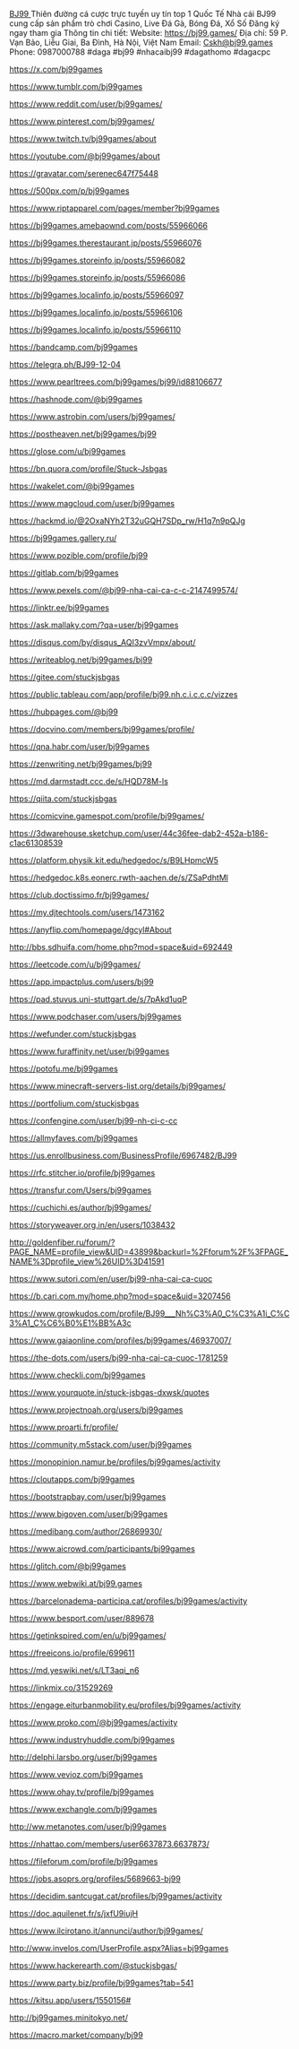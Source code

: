 <a href='https://bj99.games/'>BJ99 </a> Thiên đường cá cược trực tuyến uy tín top 1 Quốc Tế Nhà cái BJ99 cung cấp sản phẩm trò chơi Casino, Live Đá Gà, Bóng Đá, Xổ Số Đăng ký ngay tham gia
Thông tin chi tiết:
Website: <a href='https://bj99.games/'>https://bj99.games/</a>
Địa chỉ: 59 P. Vạn Bảo, Liễu Giai, Ba Đình, Hà Nội, Việt Nam
Email: Cskh@bj99.games
Phone: 0987000788
#daga #bj99 #nhacaibj99 #dagathomo #dagacpc

<a href='https://x.com/bj99games'>https://x.com/bj99games</a>

<a href='https://www.tumblr.com/bj99games'>https://www.tumblr.com/bj99games</a>

<a href='https://www.reddit.com/user/bj99games/'>https://www.reddit.com/user/bj99games/</a>

<a href='https://www.pinterest.com/bj99games/'>https://www.pinterest.com/bj99games/</a>

<a href='https://www.twitch.tv/bj99games/about'>https://www.twitch.tv/bj99games/about</a>

<a href='https://youtube.com/@bj99games/about'>https://youtube.com/@bj99games/about</a>

<a href='https://gravatar.com/serenec647f75448'>https://gravatar.com/serenec647f75448</a>

<a href='https://500px.com/p/bj99games'>https://500px.com/p/bj99games</a>

<a href='https://www.riptapparel.com/pages/member?bj99games'>https://www.riptapparel.com/pages/member?bj99games</a>

<a href='https://bj99games.amebaownd.com/posts/55966066'>https://bj99games.amebaownd.com/posts/55966066</a>

<a href='https://bj99games.therestaurant.jp/posts/55966076'>https://bj99games.therestaurant.jp/posts/55966076</a>

<a href='https://bj99games.storeinfo.jp/posts/55966082'>https://bj99games.storeinfo.jp/posts/55966082</a>

<a href='https://bj99games.storeinfo.jp/posts/55966086'>https://bj99games.storeinfo.jp/posts/55966086</a>

<a href='https://bj99games.localinfo.jp/posts/55966097'>https://bj99games.localinfo.jp/posts/55966097</a>

<a href='https://bj99games.localinfo.jp/posts/55966106'>https://bj99games.localinfo.jp/posts/55966106</a>

<a href='https://bj99games.localinfo.jp/posts/55966110'>https://bj99games.localinfo.jp/posts/55966110</a>

<a href='https://bandcamp.com/bj99games'>https://bandcamp.com/bj99games</a>

<a href='https://telegra.ph/BJ99-12-04'>https://telegra.ph/BJ99-12-04</a>

<a href='https://www.pearltrees.com/bj99games/bj99/id88106677'>https://www.pearltrees.com/bj99games/bj99/id88106677</a>

<a href='https://hashnode.com/@bj99games'>https://hashnode.com/@bj99games</a>

<a href='https://www.astrobin.com/users/bj99games/'>https://www.astrobin.com/users/bj99games/</a>

<a href='https://postheaven.net/bj99games/bj99'>https://postheaven.net/bj99games/bj99</a>

<a href='https://glose.com/u/bj99games'>https://glose.com/u/bj99games</a>

<a href='https://bn.quora.com/profile/Stuck-Jsbgas'>https://bn.quora.com/profile/Stuck-Jsbgas</a>

<a href='https://wakelet.com/@bj99games'>https://wakelet.com/@bj99games</a>

<a href='https://www.magcloud.com/user/bj99games'>https://www.magcloud.com/user/bj99games</a>

<a href='https://hackmd.io/@2OxaNYh2T32uGQH7SDp_rw/H1q7n9pQJg'>https://hackmd.io/@2OxaNYh2T32uGQH7SDp_rw/H1q7n9pQJg</a>

<a href='https://bj99games.gallery.ru/'>https://bj99games.gallery.ru/</a>

<a href='https://www.pozible.com/profile/bj99'>https://www.pozible.com/profile/bj99</a>

<a href='https://gitlab.com/bj99games'>https://gitlab.com/bj99games</a>

<a href='https://www.pexels.com/@bj99-nha-cai-ca-c-c-2147499574/'>https://www.pexels.com/@bj99-nha-cai-ca-c-c-2147499574/</a>

<a href='https://linktr.ee/bj99games'>https://linktr.ee/bj99games</a>

<a href='https://ask.mallaky.com/?qa=user/bj99games'>https://ask.mallaky.com/?qa=user/bj99games</a>

<a href='https://disqus.com/by/disqus_AQI3zvVmpx/about/'>https://disqus.com/by/disqus_AQI3zvVmpx/about/</a>

<a href='https://writeablog.net/bj99games/bj99'>https://writeablog.net/bj99games/bj99</a>

<a href='https://gitee.com/stuckjsbgas'>https://gitee.com/stuckjsbgas</a>

<a href='https://public.tableau.com/app/profile/bj99.nh.c.i.c.c.c/vizzes'>https://public.tableau.com/app/profile/bj99.nh.c.i.c.c.c/vizzes</a>

<a href='https://hubpages.com/@bj99'>https://hubpages.com/@bj99</a>

<a href='https://docvino.com/members/bj99games/profile/'>https://docvino.com/members/bj99games/profile/</a>

<a href='https://qna.habr.com/user/bj99games'>https://qna.habr.com/user/bj99games</a>

<a href='https://zenwriting.net/bj99games/bj99'>https://zenwriting.net/bj99games/bj99</a>

<a href='https://md.darmstadt.ccc.de/s/HQD78M-ls'>https://md.darmstadt.ccc.de/s/HQD78M-ls</a>

<a href='https://qiita.com/stuckjsbgas'>https://qiita.com/stuckjsbgas</a>

<a href='https://comicvine.gamespot.com/profile/bj99games/'>https://comicvine.gamespot.com/profile/bj99games/</a>

<a href='https://3dwarehouse.sketchup.com/user/44c36fee-dab2-452a-b186-c1ac61308539'>https://3dwarehouse.sketchup.com/user/44c36fee-dab2-452a-b186-c1ac61308539</a>

<a href='https://platform.physik.kit.edu/hedgedoc/s/B9LHpmcW5'>https://platform.physik.kit.edu/hedgedoc/s/B9LHpmcW5</a>

<a href='https://hedgedoc.k8s.eonerc.rwth-aachen.de/s/ZSaPdhtMl'>https://hedgedoc.k8s.eonerc.rwth-aachen.de/s/ZSaPdhtMl</a>

<a href='https://club.doctissimo.fr/bj99games/'>https://club.doctissimo.fr/bj99games/</a>

<a href='https://my.djtechtools.com/users/1473162'>https://my.djtechtools.com/users/1473162</a>

<a href='https://anyflip.com/homepage/dgcyl#About'>https://anyflip.com/homepage/dgcyl#About</a>

<a href='http://bbs.sdhuifa.com/home.php?mod=space&uid=692449'>http://bbs.sdhuifa.com/home.php?mod=space&uid=692449</a>

<a href='https://leetcode.com/u/bj99games/'>https://leetcode.com/u/bj99games/</a>

<a href='https://app.impactplus.com/users/bj99'>https://app.impactplus.com/users/bj99</a>

<a href='https://pad.stuvus.uni-stuttgart.de/s/7pAkd1uqP'>https://pad.stuvus.uni-stuttgart.de/s/7pAkd1uqP</a>

<a href='https://www.podchaser.com/users/bj99games'>https://www.podchaser.com/users/bj99games</a>

<a href='https://wefunder.com/stuckjsbgas'>https://wefunder.com/stuckjsbgas</a>

<a href='https://www.furaffinity.net/user/bj99games'>https://www.furaffinity.net/user/bj99games</a>

<a href='https://potofu.me/bj99games'>https://potofu.me/bj99games</a>

<a href='https://www.minecraft-servers-list.org/details/bj99games/'>https://www.minecraft-servers-list.org/details/bj99games/</a>

<a href='https://portfolium.com/stuckjsbgas'>https://portfolium.com/stuckjsbgas</a>

<a href='https://confengine.com/user/bj99-nh-ci-c-cc'>https://confengine.com/user/bj99-nh-ci-c-cc</a>

<a href='https://allmyfaves.com/bj99games'>https://allmyfaves.com/bj99games</a>

<a href='https://us.enrollbusiness.com/BusinessProfile/6967482/BJ99'>https://us.enrollbusiness.com/BusinessProfile/6967482/BJ99</a>

<a href='https://rfc.stitcher.io/profile/bj99games'>https://rfc.stitcher.io/profile/bj99games</a>

<a href='https://transfur.com/Users/bj99games'>https://transfur.com/Users/bj99games</a>

<a href='https://cuchichi.es/author/bj99games/'>https://cuchichi.es/author/bj99games/</a>

<a href='https://storyweaver.org.in/en/users/1038432'>https://storyweaver.org.in/en/users/1038432</a>

<a href='http://goldenfiber.ru/forum/?PAGE_NAME=profile_view&UID=43899&backurl=%2Fforum%2F%3FPAGE_NAME%3Dprofile_view%26UID%3D41591'>http://goldenfiber.ru/forum/?PAGE_NAME=profile_view&UID=43899&backurl=%2Fforum%2F%3FPAGE_NAME%3Dprofile_view%26UID%3D41591</a>

<a href='https://www.sutori.com/en/user/bj99-nha-cai-ca-cuoc'>https://www.sutori.com/en/user/bj99-nha-cai-ca-cuoc</a>

<a href='https://b.cari.com.my/home.php?mod=space&uid=3207456'>https://b.cari.com.my/home.php?mod=space&uid=3207456</a>

<a href='https://www.growkudos.com/profile/BJ99___Nh%C3%A0_C%C3%A1i_C%C3%A1_C%C6%B0%E1%BB%A3c'>https://www.growkudos.com/profile/BJ99___Nh%C3%A0_C%C3%A1i_C%C3%A1_C%C6%B0%E1%BB%A3c</a>

<a href='https://www.gaiaonline.com/profiles/bj99games/46937007/'>https://www.gaiaonline.com/profiles/bj99games/46937007/</a>

<a href='https://the-dots.com/users/bj99-nha-cai-ca-cuoc-1781259'>https://the-dots.com/users/bj99-nha-cai-ca-cuoc-1781259</a>

<a href='https://www.checkli.com/bj99games'>https://www.checkli.com/bj99games</a>

<a href='https://www.yourquote.in/stuck-jsbgas-dxwsk/quotes'>https://www.yourquote.in/stuck-jsbgas-dxwsk/quotes</a>

<a href='https://www.projectnoah.org/users/bj99games'>https://www.projectnoah.org/users/bj99games</a>

<a href='https://www.proarti.fr/profile/'>https://www.proarti.fr/profile/</a>

<a href='https://community.m5stack.com/user/bj99games'>https://community.m5stack.com/user/bj99games</a>

<a href='https://monopinion.namur.be/profiles/bj99games/activity'>https://monopinion.namur.be/profiles/bj99games/activity</a>

<a href='https://cloutapps.com/bj99games'>https://cloutapps.com/bj99games</a>

<a href='https://bootstrapbay.com/user/bj99games'>https://bootstrapbay.com/user/bj99games</a>

<a href='https://www.bigoven.com/user/bj99games'>https://www.bigoven.com/user/bj99games</a>

<a href='https://medibang.com/author/26869930/'>https://medibang.com/author/26869930/</a>

<a href='https://www.aicrowd.com/participants/bj99games'>https://www.aicrowd.com/participants/bj99games</a>

<a href='https://glitch.com/@bj99games'>https://glitch.com/@bj99games</a>

<a href='https://www.webwiki.at/bj99.games'>https://www.webwiki.at/bj99.games</a>

<a href='https://barcelonadema-participa.cat/profiles/bj99games/activity'>https://barcelonadema-participa.cat/profiles/bj99games/activity</a>

<a href='https://www.besport.com/user/889678'>https://www.besport.com/user/889678</a>

<a href='https://getinkspired.com/en/u/bj99games/'>https://getinkspired.com/en/u/bj99games/</a>

<a href='https://freeicons.io/profile/699611'>https://freeicons.io/profile/699611</a>

<a href='https://md.yeswiki.net/s/LT3aqi_n6'>https://md.yeswiki.net/s/LT3aqi_n6</a>

<a href='https://linkmix.co/31529269'>https://linkmix.co/31529269</a>

<a href='https://engage.eiturbanmobility.eu/profiles/bj99games/activity'>https://engage.eiturbanmobility.eu/profiles/bj99games/activity</a>

<a href='https://www.proko.com/@bj99games/activity'>https://www.proko.com/@bj99games/activity</a>

<a href='https://www.industryhuddle.com/bj99games'>https://www.industryhuddle.com/bj99games</a>

<a href='http://delphi.larsbo.org/user/bj99games'>http://delphi.larsbo.org/user/bj99games</a>

<a href='https://www.vevioz.com/bj99games'>https://www.vevioz.com/bj99games</a>

<a href='https://www.ohay.tv/profile/bj99games'>https://www.ohay.tv/profile/bj99games</a>

<a href='https://www.exchangle.com/bj99games'>https://www.exchangle.com/bj99games</a>

<a href='http://ww.metanotes.com/user/bj99games'>http://ww.metanotes.com/user/bj99games</a>

<a href='https://nhattao.com/members/user6637873.6637873/'>https://nhattao.com/members/user6637873.6637873/</a>

<a href='https://fileforum.com/profile/bj99games'>https://fileforum.com/profile/bj99games</a>

<a href='https://jobs.asoprs.org/profiles/5689663-bj99'>https://jobs.asoprs.org/profiles/5689663-bj99</a>

<a href='https://decidim.santcugat.cat/profiles/bj99games/activity'>https://decidim.santcugat.cat/profiles/bj99games/activity</a>

<a href='https://doc.aquilenet.fr/s/jxfU9iujH'>https://doc.aquilenet.fr/s/jxfU9iujH</a>

<a href='https://www.ilcirotano.it/annunci/author/bj99games/'>https://www.ilcirotano.it/annunci/author/bj99games/</a>

<a href='http://www.invelos.com/UserProfile.aspx?Alias=bj99games'>http://www.invelos.com/UserProfile.aspx?Alias=bj99games</a>

<a href='https://www.hackerearth.com/@stuckjsbgas/'>https://www.hackerearth.com/@stuckjsbgas/</a>

<a href='https://www.party.biz/profile/bj99games?tab=541'>https://www.party.biz/profile/bj99games?tab=541</a>

<a href='https://kitsu.app/users/1550156#'>https://kitsu.app/users/1550156#</a>

<a href='http://bj99games.minitokyo.net/'>http://bj99games.minitokyo.net/</a>

<a href='https://macro.market/company/bj99'>https://macro.market/company/bj99</a>



